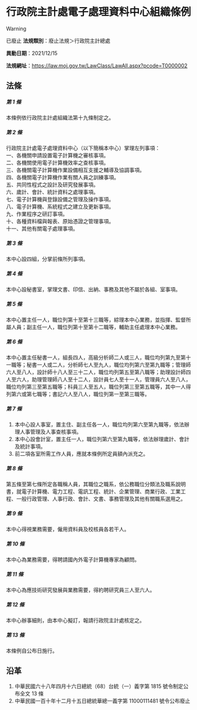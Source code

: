 # 行政院主計處電子處理資料中心組織條例


> [!WARNING]
> 已廢止
**法規類別**：廢止法規＞行政院主計總處

**異動日期**：2021/12/15  

**法規網址**：https://law.moj.gov.tw/LawClass/LawAll.aspx?pcode=T0000002



## 法條
##### 第 1 條
本條例依行政院主計處組織法第十九條制定之。　　　　　　　

##### 第 2 條
行政院主計處電子處理資料中心（以下簡稱本中心）掌理左列事項：  
一、各機關申請設置電子計算機之審核事項。  
二、各機關使用電子計算機效率之查核事項。  
三、各機關電子計算機作業設備相互支援之輔導及協調事項。  
四、各機關電子計算機作業有關人員之訓練事項。  
五、共同性程式之設計及研究發展事項。  
六、歲計、會計、統計資料之處理事項。  
七、電子計算機與登錄設備之管理及操作事項。  
八、電子計算機、系統程式之建立及更新事項。  
九、作業程序之研訂事項。  
十、各種資料檔與報表、原始憑證之管理事項。  
十一、其他有關電子處理事項。

##### 第 3 條
本中心設四組，分掌前條所列事項。　　　　　　　　　　　　

##### 第 4 條
本中心設秘書室，掌理文書、印信、出納、事務及其他不屬於各組、室事項。

##### 第 5 條
本中心置主任一人，職位列第十至第十三職等，綜理本中心業務，並指揮、監督所屬人員；副主任一人，職位列第十至第十二職等，輔助主任處理本中心業務。

##### 第 6 條
本中心置主任秘書一人，組長四人，高級分析師二人或三人，職位均列第九至第十一職等；秘書一人或二人，分析師七人至九人，職位均列第六至第九職等；管理師六人至八人，設計師十八人至三十二人，職位均列第五至第八職等；助理設計師四人至六人，助理管理師八人至十二人，設計員七人至十一人，管理員六人至八人，職位均列第三至第五職等；科員三人至五人，職位列第三至第五職等，其中一人得列第六或第七職等；書記六人至八人，職位列第一至第三職等。

##### 第 7 條
1. 本中心設人事室，置主住、副主任各一人，職位均列第六至第九職等，依法辦理人事管理及人事查核事項。
1. 本中心設會計室，置主任一人，職位列第六至第九職等，依法辦理歲計、會計及統計事項。
1. 前二項各室所需工作人員，應就本條例所定員額內派充之。　　

##### 第 8 條
第五條至第七條所定各職稱人員，其職位之職系，依公務職位分類法及職系說明書，就電子計算機、電力工程、電訊工程、統計、企業管理、商業行政、工業工程、一般行政管理、人事行政、會計、文書、事務管理及其他有關職系選用之。

##### 第 9 條
本中心得視業務需要，僱用資料員及校核員各若干人。　　　　

##### 第 10 條
本中心為業務需要，得聘請國內外電子計算機專家為顧問。　　

##### 第 11 條
本中心為應技術研究發展與業務需要，得約聘研究員三人至六人。　　　

##### 第 12 條
本中心辦事細則，由本中心擬訂，報請行政院主計處核定之。　

##### 第 13 條
本條例自公布日施行。　　　　　　　　　　　　　　　　　　

## 沿革
1. 中華民國六十八年四月十六日總統（68）台統（一）義字第 1815 號令制定公布全文 13 條
1. 中華民國一百十年十二月十五日總統華總一義字第 11000111481  號令公布廢止
